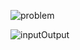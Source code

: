 
![problem](https://user-images.githubusercontent.com/108461765/183089117-bee8fea2-3bae-4a4b-9c44-f679ececd33b.PNG)

![inputOutput](https://user-images.githubusercontent.com/108461765/183089823-7a7877c8-3403-4714-bcc0-194e8038a2be.PNG)


